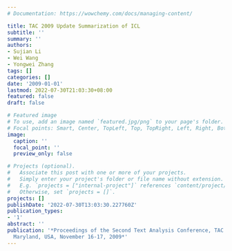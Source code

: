 ```yaml
---
# Documentation: https://wowchemy.com/docs/managing-content/

title: TAC 2009 Update Summarization of ICL
subtitle: ''
summary: ''
authors:
- Sujian Li
- Wei Wang
- Yongwei Zhang
tags: []
categories: []
date: '2009-01-01'
lastmod: 2022-07-30T21:03:30+08:00
featured: false
draft: false

# Featured image
# To use, add an image named `featured.jpg/png` to your page's folder.
# Focal points: Smart, Center, TopLeft, Top, TopRight, Left, Right, BottomLeft, Bottom, BottomRight.
image:
  caption: ''
  focal_point: ''
  preview_only: false

# Projects (optional).
#   Associate this post with one or more of your projects.
#   Simply enter your project's folder or file name without extension.
#   E.g. `projects = ["internal-project"]` references `content/project/deep-learning/index.md`.
#   Otherwise, set `projects = []`.
projects: []
publishDate: '2022-07-30T13:03:30.227760Z'
publication_types:
- '1'
abstract: ''
publication: '*Proceedings of the Second Text Analysis Conference, TAC 2009, Gaithersburg,
  Maryland, USA, November 16-17, 2009*'
---
```

